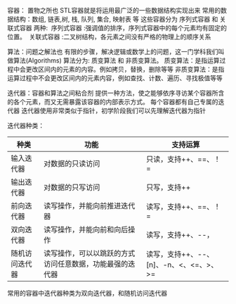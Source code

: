 
容器： 置物之所也
STL容器就是将运用最广泛的一些数据结构实现出来
常用的数据结构：数组, 链表,树, 栈, 队列, 集合, 映射表 等
这些容器分为 序列式容器 和 关联式容器 两种:
​	序列式容器 :强调值的排序，序列式容器中的每个元素均有固定的位置。
​	关联式容器 :二叉树结构，各元素之间没有严格的物理上的顺序关系

算法：问题之解法也
有限的步骤，解决逻辑或数学上的问题，这一门学科我们叫做算法(Algorithms)
算法分为: 质变算法 和 非质变算法。
质变算法：是指运算过程中会更改区间内的元素的内容。例如拷贝，替换，删除等等
非质变算法：是指运算过程中不会更改区间内的元素内容，例如查找、计数、遍历、寻找极值等等


迭代器：容器和算法之间粘合剂
提供一种方法，使之能够依序寻访某个容器所含的各个元素，而又无需暴露该容器的内部表示方式。
每个容器都有自己专属的迭代器
迭代器使用非常类似于指针，初学阶段我们可以先理解迭代器为指针



迭代器种类：

| 种类           | 功能                                                     | 支持运算                                |
| -------------- | -------------------------------------------------------- | --------------------------------------- |
| 输入迭代器     | 对数据的只读访问                                         | 只读，支持++、==、！=                   |
| 输出迭代器     | 对数据的只写访问                                         | 只写，支持++                            |
| 前向迭代器     | 读写操作，并能向前推进迭代器                             | 读写，支持++、==、！=                   |
| 双向迭代器     | 读写操作，并能向前和向后操作                             | 读写，支持++、--，                      |
| 随机访问迭代器 | 读写操作，可以以跳跃的方式访问任意数据，功能最强的迭代器 | 读写，支持++、--、[n]、-n、<、<=、>、>= |

常用的容器中迭代器种类为双向迭代器，和随机访问迭代器

